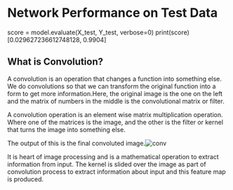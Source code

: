# Network Performance on Test Data
score = model.evaluate(X_test, Y_test, verbose=0)
print(score)
[0.029627236612748128, 0.9904]

## What is Convolution?

A convolution is an operation that changes a function into something else. We do convolutions so that we can transform the original function into a form to get more information.Here, the original image is the one on the left and the matrix of numbers in the middle is the convolutional matrix or filter.

A convolution operation is an element wise matrix multiplication operation. Where one of the matrices is the image, and the other is the filter or kernel that turns the image into something else. 

The output of this is the final convoluted image.![conv](https://saama-dbe0.kxcdn.com/wp-content/uploads/2017/12/01.jpg?iv=95)

It is heart of image processing and is a mathematical operation to extract information from input. The kernel is slided over the image as part of convolution process to extract information about input and this feature map is produced.
